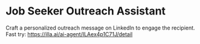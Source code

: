 # Job Seeker Outreach Assistant
Craft a personalized outreach message on LinkedIn to engage the recipient.
Fast try: https://illa.ai/ai-agent/ILAex4p1C71J/detail
